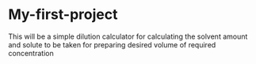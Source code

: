 # My-first-project
This will be a simple dilution calculator for calculating the solvent amount and solute to be taken for preparing desired volume of required concentration
